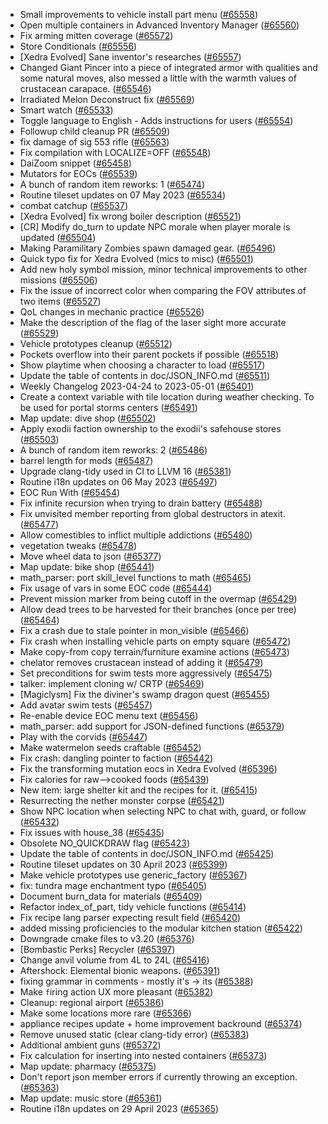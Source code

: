 * Small improvements to vehicle install part menu ([#65558](https://github.com/CleverRaven/Cataclysm-DDA/pull/65558))
* Open multiple containers in Advanced Inventory Manager ([#65560](https://github.com/CleverRaven/Cataclysm-DDA/pull/65560))
* Fix arming mitten coverage ([#65572](https://github.com/CleverRaven/Cataclysm-DDA/pull/65572))
* Store Conditionals ([#65556](https://github.com/CleverRaven/Cataclysm-DDA/pull/65556))
* [Xedra Evolved] Sane inventor's researches ([#65557](https://github.com/CleverRaven/Cataclysm-DDA/pull/65557))
* Changed Giant Pincer into a piece of integrated armor with qualities and some natural moves, also messed a little with the warmth values of crustacean carapace. ([#65546](https://github.com/CleverRaven/Cataclysm-DDA/pull/65546))
* Irradiated Melon Deconstruct fix ([#65569](https://github.com/CleverRaven/Cataclysm-DDA/pull/65569))
* Smart watch ([#65533](https://github.com/CleverRaven/Cataclysm-DDA/pull/65533))
* Toggle language to English - Adds instructions for users ([#65554](https://github.com/CleverRaven/Cataclysm-DDA/pull/65554))
* Followup child cleanup PR ([#65509](https://github.com/CleverRaven/Cataclysm-DDA/pull/65509))
* fix damage of sig 553 rifle ([#65563](https://github.com/CleverRaven/Cataclysm-DDA/pull/65563))
* Fix compilation with LOCALIZE=OFF ([#65548](https://github.com/CleverRaven/Cataclysm-DDA/pull/65548))
* DaiZoom snippet ([#65458](https://github.com/CleverRaven/Cataclysm-DDA/pull/65458))
* Mutators for EOCs ([#65539](https://github.com/CleverRaven/Cataclysm-DDA/pull/65539))
* A bunch of random item reworks: 1 ([#65474](https://github.com/CleverRaven/Cataclysm-DDA/pull/65474))
* Routine tileset updates on 07 May 2023 ([#65534](https://github.com/CleverRaven/Cataclysm-DDA/pull/65534))
* combat catchup ([#65537](https://github.com/CleverRaven/Cataclysm-DDA/pull/65537))
* [Xedra Evolved] fix wrong boiler description ([#65521](https://github.com/CleverRaven/Cataclysm-DDA/pull/65521))
* [CR] Modify do_turn to update NPC morale when player morale is updated ([#65504](https://github.com/CleverRaven/Cataclysm-DDA/pull/65504))
* Making Paramilitary Zombies spawn damaged gear. ([#65496](https://github.com/CleverRaven/Cataclysm-DDA/pull/65496))
* Quick typo fix for Xedra Evolved (mics to misc) ([#65501](https://github.com/CleverRaven/Cataclysm-DDA/pull/65501))
* Add new holy symbol mission, minor technical improvements to other missions ([#65506](https://github.com/CleverRaven/Cataclysm-DDA/pull/65506))
* Fix the issue of incorrect color when comparing the FOV attributes of two items ([#65527](https://github.com/CleverRaven/Cataclysm-DDA/pull/65527))
* QoL changes in mechanic practice ([#65526](https://github.com/CleverRaven/Cataclysm-DDA/pull/65526))
* Make the description of the flag of the laser sight more accurate ([#65529](https://github.com/CleverRaven/Cataclysm-DDA/pull/65529))
* Vehicle prototypes cleanup ([#65512](https://github.com/CleverRaven/Cataclysm-DDA/pull/65512))
* Pockets overflow into their parent pockets if possible ([#65518](https://github.com/CleverRaven/Cataclysm-DDA/pull/65518))
* Show playtime when choosing a character to load ([#65517](https://github.com/CleverRaven/Cataclysm-DDA/pull/65517))
* Update the table of contents in doc/JSON_INFO.md ([#65511](https://github.com/CleverRaven/Cataclysm-DDA/pull/65511))
* Weekly Changelog 2023-04-24 to 2023-05-01 ([#65401](https://github.com/CleverRaven/Cataclysm-DDA/pull/65401))
* Create a context variable with tile location during weather checking.  To be used for portal storms centers ([#65491](https://github.com/CleverRaven/Cataclysm-DDA/pull/65491))
* Map update: dive shop ([#65502](https://github.com/CleverRaven/Cataclysm-DDA/pull/65502))
* Apply exodii faction ownership to the exodii's safehouse stores ([#65503](https://github.com/CleverRaven/Cataclysm-DDA/pull/65503))
* A bunch of random item reworks: 2 ([#65486](https://github.com/CleverRaven/Cataclysm-DDA/pull/65486))
* barrel length for mods ([#65487](https://github.com/CleverRaven/Cataclysm-DDA/pull/65487))
* Upgrade clang-tidy used in CI to LLVM 16 ([#65381](https://github.com/CleverRaven/Cataclysm-DDA/pull/65381))
* Routine i18n updates on 06 May 2023 ([#65497](https://github.com/CleverRaven/Cataclysm-DDA/pull/65497))
* EOC Run With ([#65454](https://github.com/CleverRaven/Cataclysm-DDA/pull/65454))
* Fix infinite recursion when trying to drain battery ([#65488](https://github.com/CleverRaven/Cataclysm-DDA/pull/65488))
* Fix unvisited member reporting from global destructors in atexit. ([#65477](https://github.com/CleverRaven/Cataclysm-DDA/pull/65477))
* Allow comestibles to inflict multiple addictions ([#65480](https://github.com/CleverRaven/Cataclysm-DDA/pull/65480))
* vegetation tweaks ([#65478](https://github.com/CleverRaven/Cataclysm-DDA/pull/65478))
* Move wheel data to json ([#65377](https://github.com/CleverRaven/Cataclysm-DDA/pull/65377))
* Map update: bike shop ([#65441](https://github.com/CleverRaven/Cataclysm-DDA/pull/65441))
* math_parser: port skill_level functions to math ([#65465](https://github.com/CleverRaven/Cataclysm-DDA/pull/65465))
* Fix usage of vars in some EOC code ([#65444](https://github.com/CleverRaven/Cataclysm-DDA/pull/65444))
* Prevent mission marker from being cutoff in the overmap ([#65429](https://github.com/CleverRaven/Cataclysm-DDA/pull/65429))
* Allow dead trees to be harvested for their branches (once per tree) ([#65464](https://github.com/CleverRaven/Cataclysm-DDA/pull/65464))
* Fix a crash due to stale pointer in mon_visible ([#65466](https://github.com/CleverRaven/Cataclysm-DDA/pull/65466))
* Fix crash when installing vehicle parts on empty square ([#65472](https://github.com/CleverRaven/Cataclysm-DDA/pull/65472))
* Make copy-from copy terrain/furniture examine actions ([#65473](https://github.com/CleverRaven/Cataclysm-DDA/pull/65473))
* chelator removes crustacean instead of adding it ([#65479](https://github.com/CleverRaven/Cataclysm-DDA/pull/65479))
* Set preconditions for swim tests more aggressively ([#65475](https://github.com/CleverRaven/Cataclysm-DDA/pull/65475))
* talker: implement cloning w/ CRTP ([#65469](https://github.com/CleverRaven/Cataclysm-DDA/pull/65469))
* [Magiclysm] Fix the diviner's swamp dragon quest ([#65455](https://github.com/CleverRaven/Cataclysm-DDA/pull/65455))
* Add avatar swim tests ([#65457](https://github.com/CleverRaven/Cataclysm-DDA/pull/65457))
* Re-enable device EOC menu text ([#65456](https://github.com/CleverRaven/Cataclysm-DDA/pull/65456))
* math_parser: add support for JSON-defined functions ([#65379](https://github.com/CleverRaven/Cataclysm-DDA/pull/65379))
* Play with the corvids ([#65447](https://github.com/CleverRaven/Cataclysm-DDA/pull/65447))
* Make watermelon seeds craftable ([#65452](https://github.com/CleverRaven/Cataclysm-DDA/pull/65452))
* Fix crash: dangling pointer to faction ([#65442](https://github.com/CleverRaven/Cataclysm-DDA/pull/65442))
* Fix the transforming mutation eocs in Xedra Evolved ([#65396](https://github.com/CleverRaven/Cataclysm-DDA/pull/65396))
* Fix calories for raw-->cooked foods ([#65439](https://github.com/CleverRaven/Cataclysm-DDA/pull/65439))
* New item: large shelter kit and the recipes for it. ([#65415](https://github.com/CleverRaven/Cataclysm-DDA/pull/65415))
* Resurrecting the nether monster corpse ([#65421](https://github.com/CleverRaven/Cataclysm-DDA/pull/65421))
* Show NPC location when selecting NPC to chat with, guard, or follow ([#65432](https://github.com/CleverRaven/Cataclysm-DDA/pull/65432))
* Fix issues with house_38 ([#65435](https://github.com/CleverRaven/Cataclysm-DDA/pull/65435))
* Obsolete NO_QUICKDRAW flag ([#65423](https://github.com/CleverRaven/Cataclysm-DDA/pull/65423))
* Update the table of contents in doc/JSON_INFO.md ([#65425](https://github.com/CleverRaven/Cataclysm-DDA/pull/65425))
* Routine tileset updates on 30 April 2023 ([#65399](https://github.com/CleverRaven/Cataclysm-DDA/pull/65399))
* Make vehicle prototypes use generic_factory ([#65367](https://github.com/CleverRaven/Cataclysm-DDA/pull/65367))
* fix: tundra mage enchantment typo ([#65405](https://github.com/CleverRaven/Cataclysm-DDA/pull/65405))
* Document burn_data for materials ([#65409](https://github.com/CleverRaven/Cataclysm-DDA/pull/65409))
* Refactor index_of_part, tidy vehicle functions ([#65414](https://github.com/CleverRaven/Cataclysm-DDA/pull/65414))
* Fix recipe lang parser expecting result field ([#65420](https://github.com/CleverRaven/Cataclysm-DDA/pull/65420))
* added missing proficiencies to the modular kitchen station ([#65422](https://github.com/CleverRaven/Cataclysm-DDA/pull/65422))
* Downgrade cmake files to v3.20 ([#65376](https://github.com/CleverRaven/Cataclysm-DDA/pull/65376))
* [Bombastic Perks] Recycler ([#65397](https://github.com/CleverRaven/Cataclysm-DDA/pull/65397))
* Change anvil volume from 4L to 24L ([#65416](https://github.com/CleverRaven/Cataclysm-DDA/pull/65416))
* Aftershock: Elemental bionic weapons. ([#65391](https://github.com/CleverRaven/Cataclysm-DDA/pull/65391))
* fixing grammar in comments - mostly it's -> its ([#65388](https://github.com/CleverRaven/Cataclysm-DDA/pull/65388))
* Make `f`iring action UX more pleasant ([#65382](https://github.com/CleverRaven/Cataclysm-DDA/pull/65382))
* Cleanup: regional airport ([#65386](https://github.com/CleverRaven/Cataclysm-DDA/pull/65386))
* Make some locations more rare ([#65366](https://github.com/CleverRaven/Cataclysm-DDA/pull/65366))
* appliance recipes update + home improvement backround ([#65374](https://github.com/CleverRaven/Cataclysm-DDA/pull/65374))
* Remove unused static (clear clang-tidy error) ([#65383](https://github.com/CleverRaven/Cataclysm-DDA/pull/65383))
* Additional ambient guns ([#65372](https://github.com/CleverRaven/Cataclysm-DDA/pull/65372))
* Fix calculation for inserting into nested containers ([#65373](https://github.com/CleverRaven/Cataclysm-DDA/pull/65373))
* Map update: pharmacy ([#65375](https://github.com/CleverRaven/Cataclysm-DDA/pull/65375))
* Don't report json member errors if currently throwing an exception. ([#65363](https://github.com/CleverRaven/Cataclysm-DDA/pull/65363))
* Map update: music store ([#65361](https://github.com/CleverRaven/Cataclysm-DDA/pull/65361))
* Routine i18n updates on 29 April 2023 ([#65365](https://github.com/CleverRaven/Cataclysm-DDA/pull/65365))
